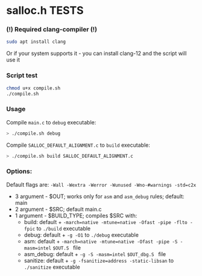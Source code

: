# salloc.h TESTS

### (!) Required clang-compiler (!)

```bash
sudo apt install clang
```

Or if your system supports it - you can install clang-12 and the script will use it

### Script test

```bash
chmod u+x compile.sh
./compile.sh
```

### Usage
Compile `main.c` to `debug` executable:
```bash
> ./compile.sh debug
```

Compile `SALLOC_DEFAULT_ALIGNMENT.c` to `build` executable:
```bash
> ./compile.sh build SALLOC_DEFAULT_ALIGNMENT.c
```

### Options:

Default flags are: `-Wall -Wextra -Werror -Wunused -Wno-#warnings -std=c2x`

- 3 argument - $OUT; works only for `asm` and `asm_debug` rules; default: main
- 2 argument - $SRC; default main.c
- 1 argument - $BUILD_TYPE; compiles $SRC with:
  - build: default + `-march=native -mtune=native -Ofast -pipe -flto -fpic` to `./build` executable
  - debug: default + `-g -O1` to `./debug` executable
  - asm: default + `-march=native -mtune=native -Ofast -pipe -S -masm=intel` `$OUT.S ` file
  - asm_debug: default + `-g -S -masm=intel` `$OUT_dbg.S ` file
  - sanitize: default + `-g -fsanitize=address -static-libsan` to `./sanitize` executable
